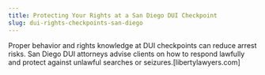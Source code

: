 ```yaml
---
title: Protecting Your Rights at a San Diego DUI Checkpoint
slug: dui-rights-checkpoints-san-diego
---
```


Proper behavior and rights knowledge at DUI checkpoints can reduce arrest risks. San Diego DUI attorneys advise clients on how to respond lawfully and protect against unlawful searches or seizures.[libertylawyers.com]